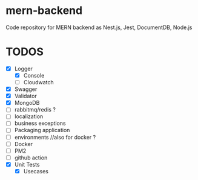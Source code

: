 # mern-backend
Code repository for MERN backend as Nest.js, Jest, DocumentDB, Node.js

# TODOS

- [x] Logger
  - [x] Console 
  - [ ] Cloudwatch
- [x] Swagger
- [x] Validator
- [x] MongoDB
- [ ] rabbitmq/redis ?
- [ ] localization
- [ ] business exceptions
- [ ] Packaging application
- [ ] environments //also for docker ?
- [ ] Docker
- [ ] PM2
- [ ] github action
- [x] Unit Tests
  - [x] Usecases 
